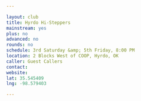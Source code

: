 ```yaml
---

layout: club
title: Hyrdo Hi-Steppers
mainstream: yes
plus: no
advanced: no
rounds: no
schedule: 3rd Saturday &amp; 5th Friday, 8:00 PM
location: 2 Blocks West of COOP, Hyrdo, OK
caller: Guest Callers
contact: 
website: 
lat: 35.545409
lng: -98.579403

---
```


